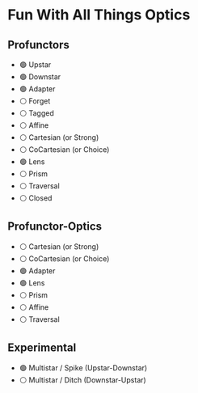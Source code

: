 # Fun With All Things Optics

## Profunctors
- :green_circle: Upstar
- :green_circle: Downstar
- :green_circle: Adapter
- :white_circle: Forget
- :white_circle: Tagged
- :white_circle: Affine
- :white_circle: Cartesian   (or Strong)
- :white_circle: CoCartesian (or Choice)
- :green_circle: Lens
- :white_circle: Prism
- :white_circle: Traversal
- :white_circle: Closed

## Profunctor-Optics
- :white_circle: Cartesian   (or Strong)
- :white_circle: CoCartesian (or Choice)
- :green_circle: Adapter
- :green_circle: Lens
- :white_circle: Prism
- :white_circle: Affine
- :white_circle: Traversal

## Experimental
- :green_circle: Multistar / Spike (Upstar-Downstar)
- :white_circle: Multistar / Ditch (Downstar-Upstar)